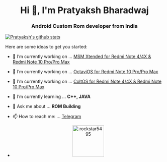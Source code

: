 <h1 align="center">Hi 👋, I'm Pratyaksh Bharadwaj</h1>

<h3 align="center"> Android Custom Rom developer from India</h3>

[![Pratyaksh's github stats](https://github-readme-stats.vercel.app/api?username=rockstar5495&count_private=true&theme=white&show_icons=true)](https://github.com/rockstar5495)

Here are some ideas to get you started:

- 🔭 I’m currently working on ... [MSM Xtended for Redmi Note 4/4X & Redmi Note 10 Pro/Pro Max](https://msmxtended.org)

- 🔭 I’m currently working on ... [OctaviOS for Redmi Note 10 Pro/Pro Max](https://octavi-os.com)

- 🔭 I’m currently working on ... [ColtOS for Redmi Note 4/4X & Redmi Note 10 Pro/Pro Max](https://github.com/Colt-Enigma)

- 🌱 I’m currently learning ... **C++, JAVA**

- 💬 Ask me about ... **ROM Building**

- 📫 How to reach me: ... [Telegram](https://t.me/pbharadwaj_95)

- <p align="center"><img width="100" src="https://komarev.com/ghpvc/?username=rockstar5495&color=green&style=flat-square&label=Visitors" alt="rockstar5495"></p>
